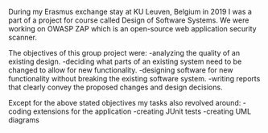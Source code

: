During my Erasmus exchange stay at KU Leuven, Belgium in 2019 I was a part of a project for course called Design of Software Systems.
We were working on OWASP ZAP which is an open-source web application security scanner. 

The objectives of this group project were:
-analyzing the quality of an existing design.
-deciding what parts of an existing system need to be changed to allow for new functionality.
-designing software for new functionality without breaking the existing software system.
-writing reports that clearly convey the proposed changes and design decisions.

Except for the above stated objectives my tasks also revolved around:
-coding extensions for the application
-creating JUnit tests
-creating UML diagrams
